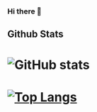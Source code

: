 ### Hi there 👋

<!--
**Greenbloom/Greenbloom** is a ✨ _special_ ✨ repository because its `README.md` (this file) appears on your GitHub profile.

Here are some ideas to get you started:

- 🔭 I’m currently working on ...
- 🌱 I’m currently learning ...
- 👯 I’m looking to collaborate on ...
- 🤔 I’m looking for help with ...
- 💬 Ask me about ...
- 📫 How to reach me: ...
- 😄 Pronouns: ...
- ⚡ Fun fact: ...
-->

## Github Stats
# ![GitHub stats](https://github-readme-stats.vercel.app/api?username=Greenbloom&count_private=true)

# [![Top Langs](https://github-readme-stats.vercel.app/api/top-langs/?username=Greenbloom&layout=compact)](https://github.com/anuraghazra/github-readme-stats)
